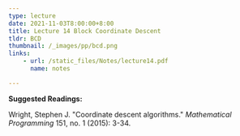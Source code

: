 ```yaml
---
type: lecture
date: 2021-11-03T8:00:00+8:00
title: Lecture 14 Block Coordinate Descent
tldr: BCD
thumbnail: /_images/pp/bcd.png
links: 
    - url: /static_files/Notes/lecture14.pdf
      name: notes

---
```

**Suggested Readings:**

Wright, Stephen J. "Coordinate descent algorithms." *Mathematical Programming* 151, no. 1 (2015): 3-34.

